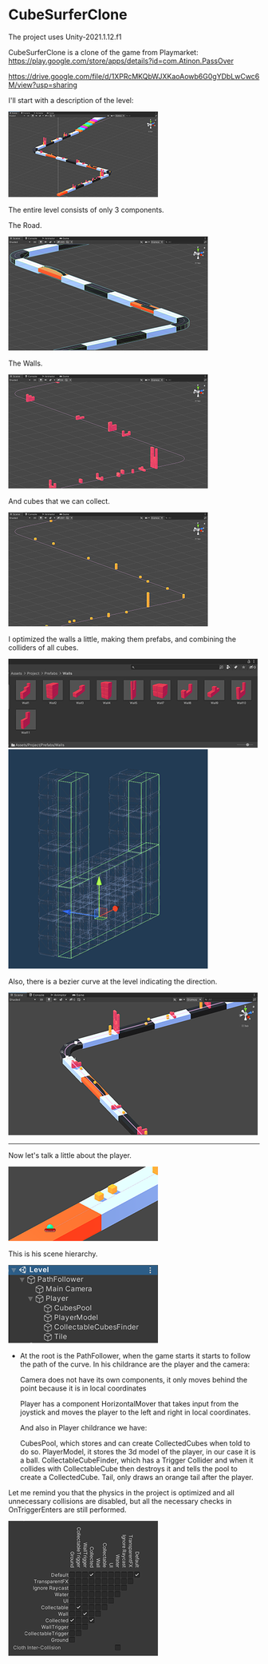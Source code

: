 # CubeSurferClone

The project uses Unity-2021.1.12.f1

CubeSurferClone is a clone of the game from Playmarket:
 https://play.google.com/store/apps/details?id=com.Atinon.PassOver

https://drive.google.com/file/d/1XPRcMKQbWJXKaoAowb6G0gYDbLwCwc6M/view?usp=sharing

I'll start with a description of the level:

![](Images/1.png)

The entire level consists of only 3 components.

The Road.

![](Images/2.png)

The Walls.

![](Images/3.png)

And cubes that we can collect.

![](Images/4.png)

I optimized the walls a little, making them prefabs, and combining the colliders of all cubes.

![](Images/5.png)
![](Images/6.png)

Also, there is a bezier curve at the level indicating the direction.

![](Images/7.png)

--------------------------------------------------------------------------------------------------------------------------------------

Now let's talk a little about the player.

![](Images/8.png)

Тhis is his scene hierarchy.

![](Images/9.png)

* At the root is the PathFollower, when the game starts it starts to follow the path of the curve.
	In his childrance are the player and the camera:

	Camera does not have its own components, it only moves behind the point because it is in local coordinates

	Player has a component HorizontalMover that takes input from the joystick and moves the player to the left 
	and right in local coordinates.

	And also in Player childrance we have:
	
	CubesPool, which stores and can create CollectedCubes when told to do so.
	PlayerModel, it stores the 3d model of the player, in our case it is a ball.
	CollectableCubeFinder, which has a Trigger Collider and when it collides with CollectableCube then destroys it and tells the pool to create a CollectedCube.
	Tail, only draws an orange tail after the player.


Let me remind you that the physics in the project is optimized and all unnecessary collisions are disabled, but all the necessary checks in OnTriggerEnters are still performed.

![](Images/10.png)

